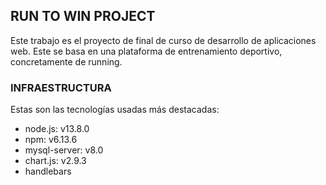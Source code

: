 ## RUN TO WIN PROJECT

Este trabajo es el proyecto de final de curso de desarrollo de aplicaciones web. Este se basa en una plataforma de entrenamiento deportivo, 
concretamente de running.

### INFRAESTRUCTURA

Estas son las tecnologías usadas más destacadas:

- node.js: v13.8.0
- npm: v6.13.6
- mysql-server: v8.0
- chart.js: v2.9.3
- handlebars
